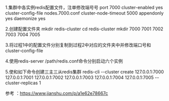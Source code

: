 1.集群中各实例redis配置文件，注单修改端号号
port 7000
cluster-enabled yes
cluster-config-file nodes.7000.conf
cluster-node-timeout 5000
appendonly yes
daemonize yes

2.创建配置文件夹
mkdir redis-cluster
cd redis-cluster
mkdir 7000 7001 7002 7003 7004 7005

3.将过程1中的配置文件分别复制到过程2中对应的文件夹中并修改端口号和cluster-config-file

4.使用redis-server /path/redis.conf命令分别启动六个实例

5.使和如下命令创建三主三从redis集群
redis-cli --cluster create 127.0.0.1:7000 127.0.0.1:7001 127.0.0.1:7002 127.0.0.1:7003 127.0.0.1:7004 127.0.0.1:7005 --cluster-replicas 1


参考  ：https://www.jianshu.com/p/a1e62e78667c
